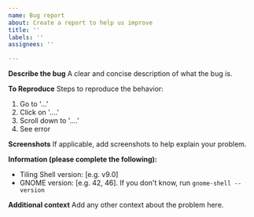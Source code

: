 ```yaml
---
name: Bug report
about: Create a report to help us improve
title: ''
labels: ''
assignees: ''

---
```


**Describe the bug**
A clear and concise description of what the bug is.

**To Reproduce**
Steps to reproduce the behavior:
1. Go to '...'
2. Click on '....'
3. Scroll down to '....'
4. See error

**Screenshots**
If applicable, add screenshots to help explain your problem.

**Information (please complete the following):**
 - Tiling Shell version: [e.g. v9.0]
 - GNOME version: [e.g. 42, 46]. If you don't know, run `gnome-shell --version`

**Additional context**
Add any other context about the problem here.
